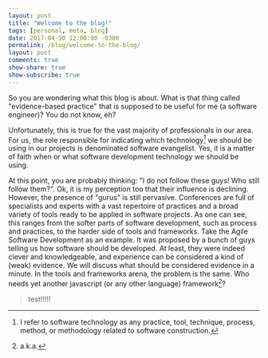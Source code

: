 ```yaml
---
layout: post
title: "Welcome to the blog!"
tags: [personal, meta, blog]
date: 2017-04-30 12:00:00 -0300
permalink: /blog/welcome-to-the-blog/
layout: post
comments: true
show-share: true
show-subscribe: true
---
```


So you are wondering what this blog is about. What is that thing called "evidence-based practice" that is supposed to be useful for me (a software engineer)? You do not know, eh? 

Unfortunately, this is true for the vast majority of professionals in our area. For us, the role responsible for indicating which technology[^1] we should be using in our projects is denominated software evangelist. Yes, it is a matter of faith when or what software development technology we should be using.

At this point, you are probably thinking: "I do not follow these guys! Who still follow them?". Ok, it is my perception too that their influence is declining. However, the presence of "gurus" is still pervasive. Conferences are full of specialists and experts with a vast repertoire of practices and a broad variety of tools ready to be applied in software projects. As one can see, this ranges from the softer parts of software development, such as process and practices, to the harder side of tools and frameworks. Take the Agile Software Development as an example. It was proposed by a bunch of guys telling us how software should be developed. At least, they were indeed clever and knowledgeable, and experience can be considered a kind of (weak) evidence. We will discuss what should be considered evidence in a minute. In the tools and frameworks arena, the problem is the same. Who needs yet another javascript (or any other language) framework[^2]? 

> test!!!!!

[^1]: I refer to software technology as any practice, tool, technique, process, method, or methodology related to software construction.
[^2]: a.k.a.  
